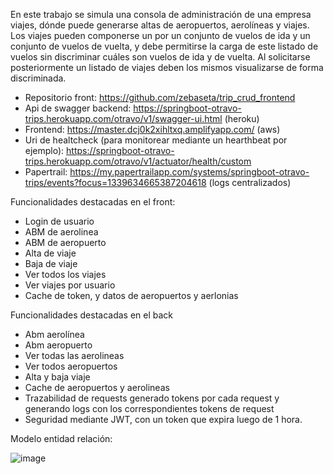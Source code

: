 En este trabajo se simula una consola de administración de una empresa viajes, dónde puede generarse altas de aeropuertos, aerolíneas y viajes. 
Los viajes pueden componerse un por un conjunto de vuelos de ida y un conjunto de vuelos de vuelta, y debe permitirse la carga de este listado de vuelos sin discriminar cuáles son vuelos de ida y de vuelta. Al solicitarse posteriormente un listado de viajes deben los mismos visualizarse de forma discriminada. 

* Repositorio front: https://github.com/zebaseta/trip_crud_frontend
* Api de swagger backend: https://springboot-otravo-trips.herokuapp.com/otravo/v1/swagger-ui.html (heroku)
* Frontend: https://master.dcj0k2xihltxq.amplifyapp.com/ (aws)
* Uri de healtcheck (para monitorear mediante un hearthbeat por ejemplo): https://springboot-otravo-trips.herokuapp.com/otravo/v1/actuator/health/custom
* Papertrail: https://my.papertrailapp.com/systems/springboot-otravo-trips/events?focus=1339634665387204618 (logs centralizados)

Funcionalidades destacadas en el front:
- Login de usuario
- ABM de aerolinea
- ABM de aeropuerto
- Alta de  viaje
- Baja de  viaje
- Ver todos los viajes
- Ver viajes por usuario
- Cache de token, y datos de aeropuertos y aerlonias

Funcionalidades destacadas en el back
- Abm  aerolínea
- Abm aeropuerto
- Ver todas las aerolineas
- Ver todos aeropuertos
- Alta y baja viaje
- Cache de aeropuertos y aerolineas
- Trazabilidad de requests generado tokens por cada request y generando logs con los correspondientes tokens de request
- Seguridad mediante JWT, con un token que expira luego de 1 hora.


Modelo entidad relación:


![image](https://user-images.githubusercontent.com/48572502/121543293-2e809200-c9df-11eb-9a83-d1315e0cd089.png)
